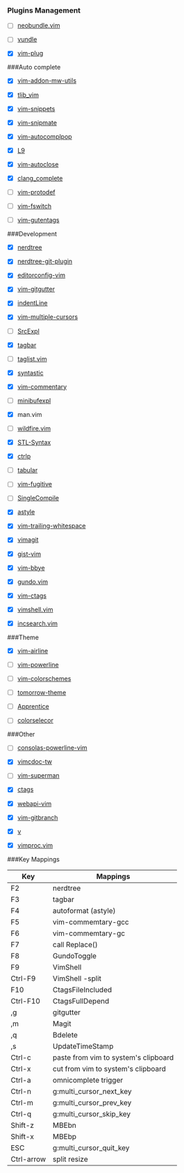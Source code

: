 ### Plugins Management
- [ ] [neobundle.vim](https://github.com/Shougo/neobundle.vim)
- [ ] [vundle](https://github.com/gmarik/Vundle.vim)
- [X] [vim-plug](https://github.com/junegunn/vim-plug)


###Auto complete
- [X] [vim-addon-mw-utils](https://github.com/MarcWeber/vim-addon-mw-utils)
- [X] [tlib_vim](https://github.com/tomtom/tlib_vim)
- [X] [vim-snippets](https://github.com/scps950707/vim-snippets)
- [X] [vim-snipmate](https://github.com/garbas/vim-snipmate)
- [X] [vim-autocomplpop](https://github.com/othree/vim-autocomplpop)
- [X] [L9](https://github.com/vim-scripts/L9)
- [X] [vim-autoclose](https://github.com/Townk/vim-autoclose)
- [X] [clang_complete](https://github.com/Rip-Rip/clang_complete)
- [ ] [vim-protodef](https://github.com/scps950707/vim-protodef)
- [ ] [vim-fswitch](https://github.com/derekwyatt/vim-fswitch)
- [ ] [vim-gutentags](https://github.com/ludovicchabant/vim-gutentags)


###Development
- [X] [nerdtree](https://github.com/scrooloose/nerdtree)
- [X] [nerdtree-git-plugin](https://github.com/Xuyuanp/nerdtree-git-plugin)
- [X] [editorconfig-vim](https://github.com/editorconfig/editorconfig-vim)
- [X] [vim-gitgutter](https://github.com/airblade/vim-gitgutter)
- [X] [indentLine](https://github.com/Yggdroot/indentLine)
- [X] [vim-multiple-cursors](https://github.com/terryma/vim-multiple-cursors)
- [ ] [SrcExpl](https://github.com/wesleyche/SrcExpl)
- [X] [tagbar](https://github.com/majutsushi/tagbar)
- [ ] [taglist.vim](https://github.com/vim-scripts/taglist.vim)
- [X] [syntastic](https://github.com/scrooloose/syntastic)
- [X] [vim-commentary](https://github.com/tpope/vim-commentary)
- [ ] [minibufexpl](https://github.com/fholgado/minibufexpl.vim)
- [X] man.vim
- [ ] [wildfire.vim](https://github.com/gcmt/wildfire.vim)
- [X] [STL-Syntax](https://github.com/Mizuchi/STL-Syntax)
- [X] [ctrlp](https://github.com/kien/ctrlp.vim)
- [ ] [tabular](https://github.com/godlygeek/tabular)
- [ ] [vim-fugitive](https://github.com/tpope/vim-fugitive)
- [ ] [SingleCompile](https://github.com/xuhdev/SingleCompile)
- [X] [astyle](http://astyle.sourceforge.net/)
- [X] [vim-trailing-whitespace](https://github.com/bronson/vim-trailing-whitespace)
- [X] [vimagit](https://github.com/jreybert/vimagit)
- [X] [gist-vim](https://github.com/mattn/gist-vim)
- [X] [vim-bbye](https://github.com/moll/vim-bbye)
- [X] [gundo.vim](https://github.com/sjl/gundo.vim)
- [X] [vim-ctags](https://github.com/scps950707/vim-ctags)
- [X] [vimshell.vim](https://github.com/Shougo/vimshell.vim)
- [X] [incsearch.vim](https://github.com/haya14busa/incsearch.vim)


###Theme
- [X] [vim-airline](https://github.com/bling/vim-airline)
- [ ] [vim-powerline](https://github.com/Lokaltog/vim-powerline)
- [ ] [vim-colorschemes](https://github.com/flazz/vim-colorschemes)
- [ ] [tomorrow-theme](https://github.com/chriskempson/tomorrow-theme)
- [ ] [Apprentice](https://github.com/romainl/Apprentice)
- [ ] [colorselecor](https://github.com/c9s/colorselector.vim)


###Other
- [ ] [consolas-powerline-vim](https://github.com/eugeii/consolas-powerline-vim)
- [X] [vimcdoc-tw](https://github.com/chusiang/vimcdoc-tw)
- [ ] [vim-superman](https://github.com/jez/vim-superman)
- [X] [ctags](http://ctags.sourceforge.net/)
- [X] [webapi-vim](https://github.com/mattn/webapi-vim)
- [X] [vim-gitbranch](https://github.com/itchyny/vim-gitbranch)
- [X] [v](https://github.com/scps950707/v)
- [X] [vimproc.vim](https://github.com/Shougo/vimproc.vim)


###Key Mappings

|Key|Mappings|
|----------|----------|
|F2|nerdtree|
|F3|tagbar|
|F4|autoformat (astyle)|
|F5|vim-commemtary-gcc|
|F6|vim-commemtary-gc|
|F7|call Replace()|
|F8|GundoToggle|
|F9|VimShell|
|Ctrl-F9|VimShell -split|
|F10|CtagsFileIncluded|
|Ctrl-F10|CtagsFullDepend|
|,g|gitgutter|
|,m |Magit|
|,q|Bdelete|
|,s|UpdateTimeStamp|
|Ctrl-c|paste from vim to system's clipboard|
|Ctrl-x|cut from vim to system's clipboard
|Ctrl-a|omnicomplete trigger|
|Ctrl-n|g:multi_cursor_next_key|
|Ctrl-m|g:multi_cursor_prev_key|
|Ctrl-q|g:multi_cursor_skip_key|
|Shift-z|MBEbn|
|Shift-x|MBEbp|
|ESC|g:multi_cursor_quit_key|
|Ctrl-arrow|split resize|
